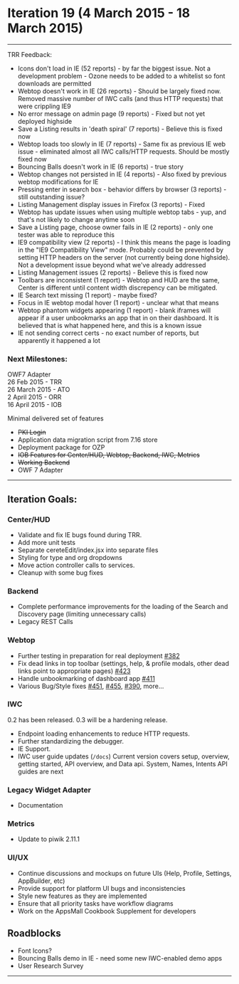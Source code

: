 # Iteration 19 (4 March 2015 - 18 March 2015)

*** 
TRR Feedback:

* Icons don't load in IE (52 reports) - by far the biggest issue. Not a development problem - Ozone needs to be added to a whitelist so font downloads are permitted
* Webtop doesn't work in IE (26 reports) - Should be largely fixed now. Removed massive number of IWC calls (and thus HTTP requests) that were crippling IE9
* No error message on admin page (9 reports) - Fixed but not yet deployed highside
* Save a Listing results in 'death spiral' (7 reports) - Believe this is fixed now
* Webtop loads too slowly in IE (7 reports) - Same fix as previous IE web issue - eliminated almost all IWC calls/HTTP requests. Should be mostly fixed now
* Bouncing Balls doesn't work in IE (6 reports) - true story
* Webtop changes not persisted in IE (4 reports) - Also fixed by previous webtop modifications for IE
* Pressing enter in search box - behavior differs by browser (3 reports) - still outstanding issue?
* Listing Management display issues in Firefox (3 reports) - Fixed
* Webtop has update issues when using multiple webtop tabs - yup, and that's not likely to change anytime soon
* Save a Listing page, choose owner fails in IE (2 reports) - only one tester was able to reproduce this
* IE9 compatibility view (2 reports) - I think this means the page is loading in the "IE9 Compatibility View" mode. Probably could be prevented by setting HTTP headers on the server (not currently being done highside). Not a development issue beyond what we've already addressed
* Listing Management issues (2 reports) - Believe this is fixed now
* Toolbars are inconsistent (1 report) - Webtop and HUD are the same, Center is different until content width discrepency can be mitigated.
* IE Search text missing (1 report) - maybe fixed?
* Focus in IE webtop modal hover (1 report) - unclear what that means
* Webtop phantom widgets appearing (1 report) - blank iframes will appear if a user unbookmarks an app that in on their dashboard. It is believed that is what happened here, and this is a known issue
* IE not sending correct certs - no exact number of reports, but apparently it happened a lot

### Next Milestones:
OWF7 Adapter
<br>26 Feb 2015 - TRR
<br>26 March 2015 - ATO
<br>2 April 2015 - ORR
<br>16 April 2015 - IOB

Minimal delivered set of features
* ~~PKI Login~~
* Application data migration script from 7.16 store
* Deployment package for OZP
* ~~IOB Features for Center/HUD, Webtop, Backend, IWC, Metrics~~
* ~~Working Backend~~
* OWF 7 Adapter


***

## Iteration Goals:
### Center/HUD
* Validate and fix IE bugs found during TRR.
* Add more unit tests
* Separate cereteEdit/index.jsx into separate files
* Styling for type and org dropdowns
* Move action controller calls to services.
* Cleanup with some bug fixes

### Backend
* Complete performance improvements for the loading of the Search and Discovery page (limiting unnecessary calls)
* Legacy REST Calls

### Webtop
* Further testing in preparation for real deployment [#382](https://github.com/ozone-development/ozp-webtop/issues/382)
* Fix dead links in top toolbar (settings, help, & profile modals, other dead links point to appropriate pages) [#423](https://github.com/ozone-development/ozp-webtop/issues/423)
* Handle unbookmarking of dashboard app [#411](https://github.com/ozone-development/ozp-webtop/issues/411)
* Various Bug/Style fixes [#451](https://github.com/ozone-development/ozp-webtop/issues/451), [#455](https://github.com/ozone-development/ozp-webtop/issues/455), [#390](https://github.com/ozone-development/ozp-webtop/issues/390), more...

### IWC
0.2 has been released. 0.3 will be a hardening release.
* Endpoint loading enhancements to reduce HTTP requests.
* Further standardizing the debugger.
* IE Support.
* IWC user guide updates (`/docs`) Current version covers setup, overview, getting started, API overview, and Data api. System, Names, Intents API guides are next

### Legacy Widget Adapter
* Documentation

### Metrics
* Update to piwik 2.11.1

### UI/UX
* Continue discussions and mockups on future UIs (Help, Profile, Settings, AppBuilder, etc)
* Provide support for platform UI bugs and inconsistencies
* Style new features as they are implemented
* Ensure that all priority tasks have workflow diagrams
* Work on the AppsMall Cookbook Supplement for developers

## Roadblocks
* Font Icons?
* Bouncing Balls demo in IE - need some new IWC-enabled demo apps
* User Research Survey

***